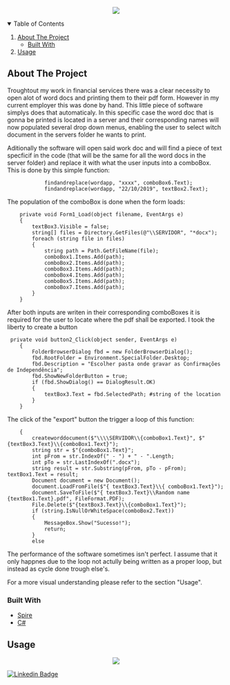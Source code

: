 <!-- PROJECT LOGO -->
<p align="center">
  <img width="" height="" src="https://pictures.alignable.com/eyJidWNrZXQiOiJhbGlnbmFibGV3ZWItcHJvZHVjdGlvbiIsImtleSI6ImV2ZW50cy9waWN0dXJlcy9tZWRpdW0vMzIzNzQwLzE1MjkzMzQyMDBfYmxvYiIsImVkaXRzIjp7fX0=">
</p>



<!-- TABLE OF CONTENTS -->
<details open="open">
  <summary>Table of Contents</summary>
  <ol>
    <li>
      <a href="#about-the-project">About The Project</a>
      <ul>
        <li><a href="#built-with">Built With</a></li>
      </ul>
    </li>
    <li><a href="#usage">Usage</a></li>
  </ol>
</details>


<!-- ABOUT THE PROJECT -->
## About The Project

Troughtout my work in financial services there was a clear necessity to open alot of word docs and printing them to their pdf form. However in my current employer this was done by hand. This little piece of software simplys does that automaticaly. In this specific case the word doc that is gonna be printed is located in a server and their corresponding names will now populated several drop down menus, enabling the user to select witch document in the servers folder he wants to print.

Aditionally the software will open said work doc and will find a piece of text specficif in the code (that will be the same for all the word docs in the server folder) and replace it with what the user inputs into a comboBox. This is done by this simple function:

                findandreplace(wordapp, "xxxx", comboBox6.Text);
                findandreplace(wordapp, "22/10/2019", textBox2.Text);
                
The population of the comboBox is done when the form loads:

        private void Form1_Load(object filename, EventArgs e)
        {
            textBox3.Visible = false;
            string[] files = Directory.GetFiles(@"\\SERVIDOR", "*docx");
            foreach (string file in files)
            {
                string path = Path.GetFileName(file);
                comboBox1.Items.Add(path);
                comboBox2.Items.Add(path);
                comboBox3.Items.Add(path);
                comboBox4.Items.Add(path);
                comboBox5.Items.Add(path);
                comboBox7.Items.Add(path);
            }
        }

After both inputs are writen in their corresponding comboBoxes it is required for the user to locate where the pdf shall be exported. I took the liberty to create a button


     private void button2_Click(object sender, EventArgs e)
        {
            FolderBrowserDialog fbd = new FolderBrowserDialog();
            fbd.RootFolder = Environment.SpecialFolder.Desktop;
            fbd.Description = "Escolher pasta onde gravar as Confirmações de Independência";
            fbd.ShowNewFolderButton = true;
            if (fbd.ShowDialog() == DialogResult.OK)
            {
                textBox3.Text = fbd.SelectedPath; #string of the location
            }
        }

The click of the "export" button the trigger a loop of this function:

        {
            createworddocument($"\\\\SERVIDOR\\{comboBox1.Text}", $"{textBox3.Text}\\{comboBox1.Text}");
            string str = $"{comboBox1.Text}";
            int pFrom = str.IndexOf(" - ") + " - ".Length;
            int pTo = str.LastIndexOf(".docx");
            string result = str.Substring(pFrom, pTo - pFrom);          textBox1.Text = result;
            Document document = new Document();
            document.LoadFromFile($"{ textBox3.Text}\\{ comboBox1.Text}");
            document.SaveToFile($"{ textBox3.Text}\\Random name {textBox1.Text}.pdf", FileFormat.PDF);
            File.Delete($"{textBox3.Text}\\{comboBox1.Text}");
            if (string.IsNullOrWhiteSpace(comboBox2.Text))
            {
                MessageBox.Show("Sucesso!");
                return;
            }
            else

The performance of the software sometimes isn't perfect. I assume that it only happnes due to the loop not actully being written as a proper loop, but instead as cycle done trough else's.

For a more visual understanding please refer to the section "Usage".


### Built With

* [Spire](https://www.e-iceblue.com/Introduce/word-for-net-introduce.html)
* [C#](https://docs.microsoft.com/en-us/dotnet/csharp/)



<!-- USAGE EXAMPLES -->
## Usage
<p align="center">
  <img width="" height="" src="https://i.imgur.com/KgUdgBG.jpeg">
</p>



[![Linkedin Badge](https://img.shields.io/badge/linkedin-%230077B5.svg?&style=for-the-badge&logo=linkedin&logoColor=white)](https://www.linkedin.com/in/pedroguedes21/)


<!-- MARKDOWN LINKS & IMAGES -->
<!-- https://www.markdownguide.org/basic-syntax/#reference-style-links -->
[contributors-shield]: https://img.shields.io/github/contributors/othneildrew/Best-README-Template.svg?style=for-the-badge
[contributors-url]: https://github.com/othneildrew/Best-README-Template/graphs/contributors
[forks-shield]: https://img.shields.io/github/forks/othneildrew/Best-README-Template.svg?style=for-the-badge
[forks-url]: https://github.com/othneildrew/Best-README-Template/network/members
[stars-shield]: https://img.shields.io/github/stars/othneildrew/Best-README-Template.svg?style=for-the-badge
[stars-url]: https://github.com/othneildrew/Best-README-Template/stargazers
[issues-shield]: https://img.shields.io/github/issues/othneildrew/Best-README-Template.svg?style=for-the-badge
[issues-url]: https://github.com/othneildrew/Best-README-Template/issues
[license-shield]: https://img.shields.io/github/license/othneildrew/Best-README-Template.svg?style=for-the-badge
[license-url]: https://github.com/othneildrew/Best-README-Template/blob/master/LICENSE.txt
[linkedin-shield]: https://img.shields.io/badge/-LinkedIn-black.svg?style=for-the-badge&logo=linkedin&colorB=555
[linkedin-url]: https://linkedin.com/in/othneildrew
[product-screenshot]: images/screenshot.png
